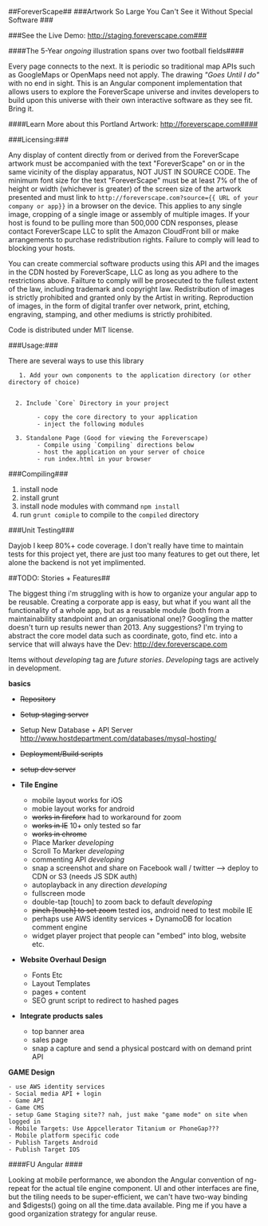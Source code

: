 ##ForeverScape##
###Artwork So Large You Can't See it Without Special Software ###

###See the Live Demo: http://staging.foreverscape.com###

####The 5-Year *ongoing* illustration spans over two football fields####

Every page connects to the next. It is periodic so traditional map APIs such as GoogleMaps or OpenMaps need not apply. The drawing *"Goes Until I do"* with no end in sight. This is an Angular component implementation that allows users to explore the ForeverScape universe and invites developers to build upon this universe with their own interactive software as they see fit. Bring it.



####Learn More about this Portland Artwork: http://foreverscape.com####
 
###Licensing:###

Any display of content directly from or derived from the ForeverScape artwork must be accompanied with the text "ForeverScape" on or in the same vicinity of the display apparatus, NOT JUST IN SOURCE CODE. The minimum font size for the text "ForeverScape" must be at least 7% of the of height or width (whichever is greater) of the screen size of the artwork presented and must link to ```http://foreverscape.com?source={{ URL of your company or app}}``` in a browser on the device. This applies to any single image, cropping of a single image or assembly of multiple images. If your host is found to be pulling more than 500,000 CDN responses, please contact ForeverScape LLC to split the Amazon CloudFront bill or make arrangements to purchase redistribution rights. Failure to comply will lead to blocking your hosts. 

You can create commercial software products using this API and the images in the CDN hosted by ForeverScape, LLC as long as you adhere to the restrictions above. Failture to comply will be prosecuted to the fullest extent of the law, including trademark and copyright law. Redistribution of images is strictly prohibited and granted only by the Artist in writing. Reproduction of images, in the form of digital tranfer over network, print, etching, engraving, stamping, and other mediums is strictly prohibited.

Code is distributed under MIT license. 



###Usage:###

  There are several ways to use this library
  
  	   1. Add your own components to the application directory (or other directory of choice)
            

      2. Include `Core` Directory in your project
           
            - copy the core directory to your application
            - inject the following modules

      3. Standalone Page (Good for viewing the Foreverscape)
            - Compile using `Compiling` directions below
            - host the application on your server of choice
            - run index.html in your browser


###Compiling###

1. install node
2. install grunt
3. install node modules with command `npm install`
4. run `grunt comiple` to compile to the `compiled` directory

###Unit Testing###

Dayjob I keep 80%+ code coverage. I don't really have time to maintain tests for this project yet, there are just too many features to get out there, let alone the backend is not yet implimented. 


##TODO: Stories + Features##

The biggest thing i'm struggling with is how to organize your angular app to be reusable. Creating  a corporate app is easy, but what if you want all the functionality of a whole app, but as a reusable module (both from a maintainability standpoint and an organisational one)? Googling the matter doesn't turn up results newer than 2013. Any suggestions? I'm trying to abstract the core model data such as coordinate, goto, find etc. into a service that will always have the 
Dev: http://dev.foreverscape.com

Items without *developing* tag are *future stories*. *Developing* tags are actively in development.

**basics**
- ~~Repository~~	
- ~~Setup staging server~~
- Setup New Database + API Server	http://www.hostdepartment.com/databases/mysql-hosting/
- ~~Deployment/Build scripts~~
- ~~setup dev server~~

- **Tile Engine**
	- mobile layout works for iOS
	- mobie layout works for android
	- ~~works in fireforx~~ had to workaround for zoom
	- ~~works in IE~~ 10+ only tested so far
	- ~~works in chrome~~
	- Place Marker *developing*
	- Scroll To Marker  *developing*
	- commenting API  *developing*
	- snap a screenshot and share on Facebook wall / twitter --> deploy to CDN or S3 (needs JS SDK auth)
	- autoplayback in any direction  *developing*
	- fullscreen mode
	- double-tap [touch] to zoom back to default  *developing*
	- ~~pinch [touch] to set zoom~~ tested ios, android need to test mobile IE
	- perhaps use AWS identity services + DynamoDB for location comment engine
	- widget player project that people can "embed" into blog, website etc. 
- **Website Overhaul Design**	
	- Fonts Etc
	- Layout Templates
	- pages + content 
	- SEO grunt script to redirect to hashed pages
- **Integrate  products sales**
	- top banner area
	- sales page
	- snap a capture and send a physical postcard with on demand print API
	
**GAME Design**

	- use AWS identity services
	- Social media API + login
	- Game API
	- Game CMS
	- setup Game Staging site?? nah, just make "game mode" on site when logged in
	- Mobile Targets: Use Appcellerator Titanium or PhoneGap???
	- Mobile platform specific code
	- Publish Targets Android
	- Publish Target IOS
	

####FU Angular ####

Looking at mobile performance, we abondon the Angular convention of ng-repeat for the actual tile engine component. UI and other interfaces are fine, but the tiling needs to be super-efficient, we can't have two-way binding and $digests() going on all the time.data available. Ping me if you have a good organization strategy for angular reuse. 
